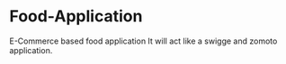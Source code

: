 # Food-Application
E-Commerce based food application 
It will act like a swigge and zomoto application. 
